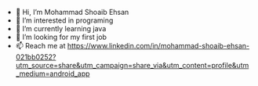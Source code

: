 - 👋 Hi, I’m Mohammad Shoaib Ehsan
- 👀 I’m interested in programing
- 🌱 I’m currently learning java
- 💞️ I’m looking for my first job
- 📫 Reach me at https://www.linkedin.com/in/mohammad-shoaib-ehsan-021bb0252?utm_source=share&utm_campaign=share_via&utm_content=profile&utm_medium=android_app

<!---
Mohdshoaib59/Mohdshoaib59 is a ✨ special ✨ repository because its `README.md` (this file) appears on your GitHub profile.
You can click the Preview link to take a look at your changes.
--->
